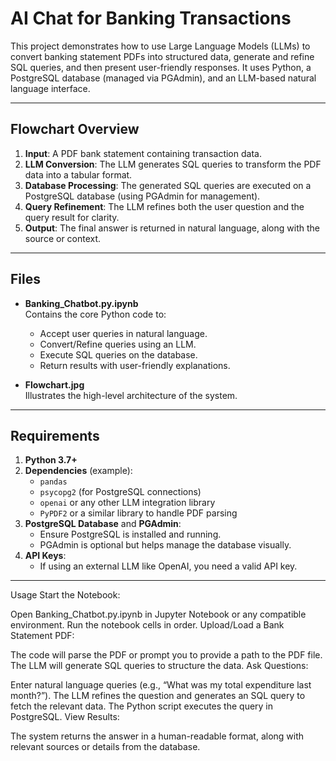 # AI Chat for Banking Transactions

This project demonstrates how to use Large Language Models (LLMs) to convert banking statement PDFs into structured data, generate and refine SQL queries, and then present user-friendly responses. It uses Python, a PostgreSQL database (managed via PGAdmin), and an LLM-based natural language interface.

---

## Flowchart Overview


1. **Input**: A PDF bank statement containing transaction data.
2. **LLM Conversion**: The LLM generates SQL queries to transform the PDF data into a tabular format.
3. **Database Processing**: The generated SQL queries are executed on a PostgreSQL database (using PGAdmin for management).
4. **Query Refinement**: The LLM refines both the user question and the query result for clarity.
5. **Output**: The final answer is returned in natural language, along with the source or context.

---

## Files

- **Banking_Chatbot.py.ipynb**  
  Contains the core Python code to:
  - Accept user queries in natural language.
  - Convert/Refine queries using an LLM.
  - Execute SQL queries on the database.
  - Return results with user-friendly explanations.

- **Flowchart.jpg**  
  Illustrates the high-level architecture of the system.

---

## Requirements

1. **Python 3.7+**
2. **Dependencies** (example):
   - `pandas`
   - `psycopg2` (for PostgreSQL connections)
   - `openai` or any other LLM integration library
   - `PyPDF2` or a similar library to handle PDF parsing
3. **PostgreSQL Database** and **PGAdmin**:
   - Ensure PostgreSQL is installed and running.
   - PGAdmin is optional but helps manage the database visually.
4. **API Keys**:
   - If using an external LLM like OpenAI, you need a valid API key.

---

Usage
Start the Notebook:

Open Banking_Chatbot.py.ipynb in Jupyter Notebook or any compatible environment.
Run the notebook cells in order.
Upload/Load a Bank Statement PDF:

The code will parse the PDF or prompt you to provide a path to the PDF file.
The LLM will generate SQL queries to structure the data.
Ask Questions:

Enter natural language queries (e.g., “What was my total expenditure last month?”).
The LLM refines the question and generates an SQL query to fetch the relevant data.
The Python script executes the query in PostgreSQL.
View Results:

The system returns the answer in a human-readable format, along with relevant sources or details from the database.


